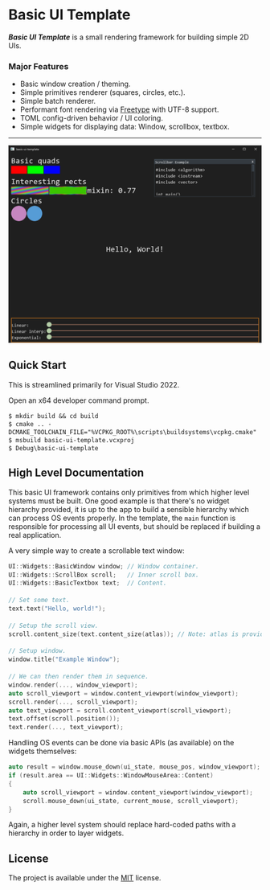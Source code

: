 # Basic UI Template

**_Basic UI Template_** is a small rendering framework for building simple 2D UIs.

### Major Features
- Basic window creation / theming.
- Simple primitives renderer (squares, circles, etc.).
- Simple batch renderer.
- Performant font rendering via [Freetype](https://freetype.org/) with UTF-8 support.
- TOML config-driven behavior / UI coloring.
- Simple widgets for displaying data: Window, scrollbox, textbox.

---

<img alt="Demo of the app running" src="res/screenshot.png">

## Quick Start

This is streamlined primarily for Visual Studio 2022.

Open an x64 developer command prompt.
```batch
$ mkdir build && cd build
$ cmake .. -DCMAKE_TOOLCHAIN_FILE="%VCPKG_ROOT%\scripts\buildsystems\vcpkg.cmake"
$ msbuild basic-ui-template.vcxproj
$ Debug\basic-ui-template
```

## High Level Documentation

This basic UI framework contains only primitives from which higher level systems must be built.  One good example is that there's no widget hierarchy provided, it is up to the app to build a sensible hierarchy which can process OS events properly.  In the template, the `main` function is responsible for processing all UI events, but should be replaced if building a real application.

A very simple way to create a scrollable text window:

```c++
UI::Widgets::BasicWindow window; // Window container.
UI::Widgets::ScrollBox scroll;   // Inner scroll box.
UI::Widgets::BasicTextbox text;  // Content.

// Set some text.
text.text("Hello, world!");

// Setup the scroll view.
scroll.content_size(text.content_size(atlas)); // Note: atlas is provided at a higher level.

// Setup window.
window.title("Example Window");

// We can then render them in sequence.
window.render(..., window_viewport);
auto scroll_viewport = window.content_viewport(window_viewport);
scroll.render(..., scroll_viewport);
auto text_viewport = scroll.content_viewport(scroll_viewport);
text.offset(scroll.position());
text.render(..., text_viewport);
```

Handling OS events can be done via basic APIs (as available) on the widgets themselves:

```c++
auto result = window.mouse_down(ui_state, mouse_pos, window_viewport);
if (result.area == UI::Widgets::WindowMouseArea::Content)
{
    auto scroll_viewport = window.content_viewport(window_viewport);
    scroll.mouse_down(ui_state, current_mouse, scroll_viewport);
}
```

Again, a higher level system should replace hard-coded paths with a hierarchy in order to layer widgets.

## License

The project is available under the [MIT](https://opensource.org/licenses/MIT) license.